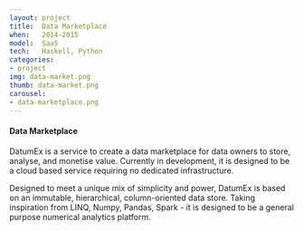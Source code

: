 ```yaml
---
layout: project
title:  Data Marketplace
when:   2014-2015
model:  SaaS
tech:   Haskell, Python
categories:
- project
img: data-market.png
thumb: data-market.png
carousel:
- data-marketplace.png
---
```

#### Data Marketplace

DatumEx is a service to create a data marketplace for data owners to store, analyse, and monetise value. Currently in development, it is designed to be a cloud based service requiring no dedicated infrastructure.

Designed to meet a unique mix of simplicity and power, DatumEx is based on an immutable, hierarchical, column-oriented data store. Taking inspiration from LINQ, Numpy, Pandas, Spark - it is designed to be a general purpose numerical analytics platform.

